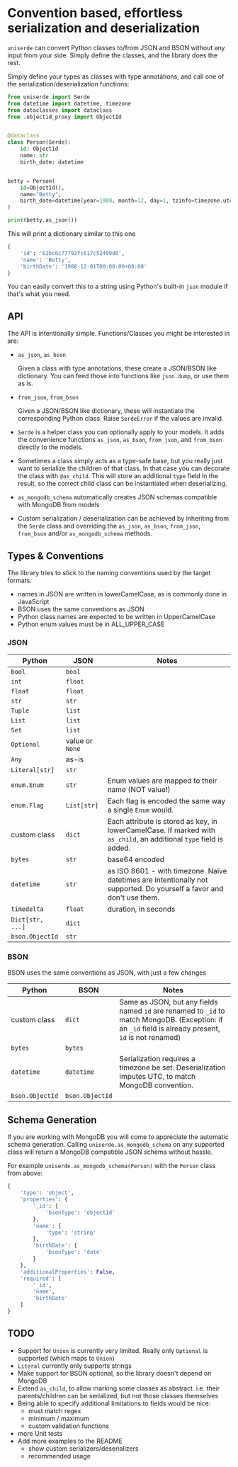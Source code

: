 # Convention based, effortless serialization and deserialization

`uniserde` can convert Python classes to/from JSON and BSON without any input
from your side. Simply define the classes, and the library does the rest.

Simply define your types as classes with type annotations, and call one of the
serialization/deserialization functions:

```py
from uniserde import Serde
from datetime import datetime, timezone
from dataclasses import dataclass
from .objectid_proxy import ObjectId


@dataclass
class Person(Serde):
    id: ObjectId
    name: str
    birth_date: datetime


betty = Person(
    id=ObjectId(),
    name="Betty",
    birth_date=datetime(year=1988, month=12, day=1, tzinfo=timezone.utc),
)

print(betty.as_json())
```

This will print a dictionary similar to this one

```py
{
    'id': '62bc6c77792fc617c52499d0',
    'name': 'Betty',
    'birthDate': '1988-12-01T00:00:00+00:00'
}
```

You can easily convert this to a string using Python's built-in `json` module if
that's what you need.

## API

The API is intentionally simple. Functions/Classes you might be interested in
are:

- `as_json`, `as_bson`

  Given a class with type annotations, these create a JSON/BSON like dictionary.
  You can feed those into functions like `json.dump`, or use them as is.

- `from_json`, `from_bson`

  Given a JSON/BSON like dictionary, these will instantiate the corresponding
  Python class. Raise `SerdeError` if the values are invalid.

- `Serde` is a helper class you can optionally apply to your models. It adds the
  convenience functions `as_json`, `as_bson`, `from_json`, and `from_bson`
  directly to the models.

- Sometimes a class simply acts as a type-safe base, but you really just want to
  serialize the children of that class. In that case you can decorate the class
  with `@as_child`. This will store an additional `type` field in the result, so
  the correct child class can be instantiated when deserializing.

- `as_mongodb_schema` automatically creates JSON schemas compatible with MongoDB
  from models

- Custom serialization / deserialization can be achieved by inheriting from the
  `Serde` class and overriding the `as_json`, `as_bson`, `from_json`,
  `from_bson` and/or `as_mongodb_schema` methods.

## Types & Conventions

The library tries to stick to the naming conventions used by the target formats:

- names in JSON are written in lowerCamelCase, as is commonly done in
  JavaScript
- BSON uses the same conventions as JSON
- Python class names are expected to be written in UpperCamelCase
- Python enum values must be in ALL_UPPER_CASE

### JSON

| Python           | JSON              | Notes                                                                                                                 |
| ---------------- | ----------------- | --------------------------------------------------------------------------------------------------------------------  |
| `bool`           | `bool`            |                                                                                                                       |
| `int`            | `float`           |                                                                                                                       |
| `float`          | `float`           |                                                                                                                       |
| `str`            | `str`             |                                                                                                                       |
| `Tuple`          | `list`            |                                                                                                                       |
| `List`           | `list`            |                                                                                                                       |
| `Set`            | `list`            |                                                                                                                       |
| `Optional`       | value or `None`   |                                                                                                                       |
| `Any`            | as-is             |                                                                                                                       |
| `Literal[str]`   | `str`             |                                                                                                                       |
| `enum.Enum`      | `str`             | Enum values are mapped to their name (NOT value!)                                                                     |
| `enum.Flag`      | `List[str]`       | Each flag is encoded the same way a single `Enum` would.                                                              |
| custom class     | `dict`            | Each attribute is stored as key, in lowerCamelCase. If marked with `as_child`, an additional `type` field is added.   |
| `bytes`          | `str`             | base64 encoded                                                                                                        |
| `datetime`       | `str`             | as ISO 8601 - with timezone. Naïve datetimes are intentionally not supported. Do yourself a favor and don't use them. |
| `timedelta`      | `float`           | duration, in seconds                                                                                                  |
| `Dict[str, ...]` | `dict`            |                                                                                                                       |
| `bson.ObjectId`  | `str`             |                                                                                                                       |

### BSON

BSON uses the same conventions as JSON, with just a few changes

| Python          | BSON            | Notes                                                                                                                                                 |
| --------------- | --------------- | ----------------------------------------------------------------------------------------------------------------------------------------------------- |
| custom class    | `dict`          | Same as JSON, but any fields named `id` are renamed to `_id` to match MongoDB. (Exception: if an `_id` field is already present, `id` is not renamed) |
| `bytes`         | `bytes`         |                                                                                                                                                       |
| `datetime`      | `datetime`      | Serialization requires a timezone be set. Deserialization imputes UTC, to match MongoDB convention.                                                   |
| `bson.ObjectId` | `bson.ObjectId` |                                                                                                                                                       |

## Schema Generation

If you are working with MongoDB you will come to appreciate the automatic schema
generation. Calling `uniserde.as_mongodb_schema` on any supported class will return
a MongoDB compatible JSON schema without hassle.

For example `uniserde.as_mongodb_schema(Person)` with the `Person` class from above:

```py
{
    'type': 'object',
    'properties': {
        '_id': {
            'bsonType': 'objectId'
        },
        'name': {
            'type': 'string'
        },
        'birthDate': {
            'bsonType': 'date'
        }
    },
    'additionalProperties': False,
    'required': [
        '_id',
        'name',
        'birthDate'
    ]
}
```

## TODO

- Support for `Union` is currently very limited. Really only `Optional` is
  supported (which maps to `Union`)
- `Literal` currently only supports strings
- Make support for BSON optional, so the library doesn't depend on MongoDB
- Extend `as_child`, to allow marking some classes as abstract. i.e. their
  parents/children can be serialized, but not those classes themselves
- Being able to specify additional limitations to fields would be nice:
  - must match regex
  - minimum / maximum
  - custom validation functions
- more Unit tests
- Add more examples to the README
  - show custom serializers/deserializers
  - recommended usage

